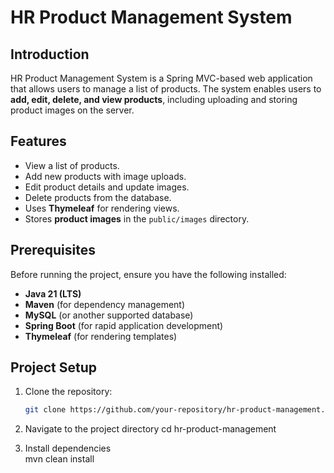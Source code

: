 # HR Product Management System

## Introduction
HR Product Management System is a Spring MVC-based web application that allows users to manage a list of products. The system enables users to **add, edit, delete, and view products**, including uploading and storing product images on the server.

## Features
- View a list of products.
- Add new products with image uploads.
- Edit product details and update images.
- Delete products from the database.
- Uses **Thymeleaf** for rendering views.
- Stores **product images** in the `public/images` directory.

## Prerequisites
Before running the project, ensure you have the following installed:
- **Java 21 (LTS)**
- **Maven** (for dependency management)
- **MySQL** (or another supported database)
- **Spring Boot** (for rapid application development)
- **Thymeleaf** (for rendering templates)

## Project Setup
1. Clone the repository:
   ```sh
   git clone https://github.com/your-repository/hr-product-management.git
   
2. Navigate to the project directory
   cd hr-product-management
   
3. Install dependencies  
   mvn clean install
